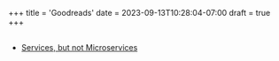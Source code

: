 +++
title = 'Goodreads'
date = 2023-09-13T10:28:04-07:00
draft = true
+++


##

- [Services, but not Microservices](https://renegadeotter.com/2023/09/10/death-by-a-thousand-microservices.html)

